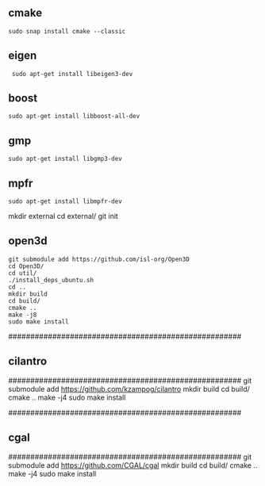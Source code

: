   
  ## cmake
    sudo snap install cmake --classic
  
 
  
  
  ## eigen
     sudo apt-get install libeigen3-dev
  
  
  
  ## boost
    sudo apt-get install libboost-all-dev

  ## gmp
    sudo apt-get install libgmp3-dev
  ## mpfr
    sudo apt-get install libmpfr-dev

  mkdir external
  cd external/
  git init
  
  
  ## open3d
 
    git submodule add https://github.com/isl-org/Open3D
    cd Open3D/
    cd util/
    ./install_deps_ubuntu.sh
    cd ..
    mkdir build
    cd build/
    cmake ..
    make -j8
    sudo make install
  
  
  #####################################################
  ## cilantro
  #####################################################
  git submodule add https://github.com/kzampog/cilantro
  mkdir build
  cd build/
  cmake ..
  make -j4
  sudo make install


  #####################################################
  ## cgal
  #####################################################
  git submodule add https://github.com/CGAL/cgal
  mkdir build
  cd build/
  cmake ..
  make -j4
  sudo make install
  
  
  
  
  
  

